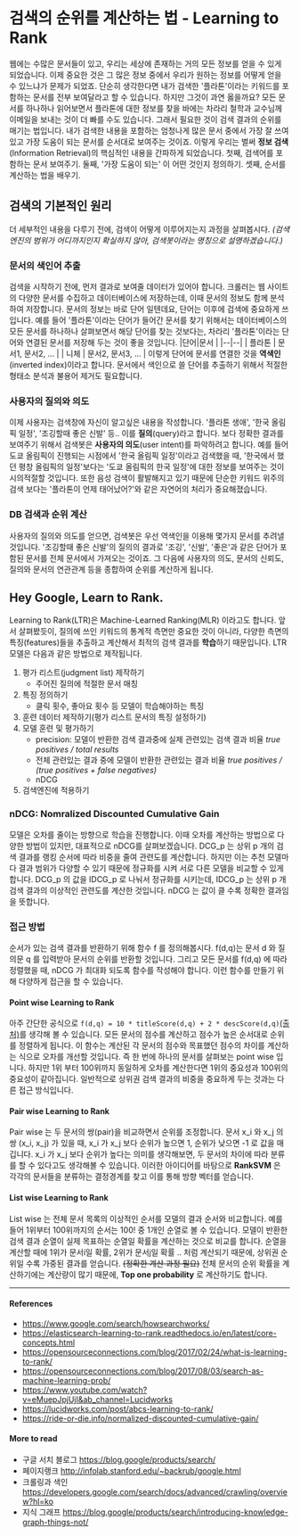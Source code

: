 ﻿# 검색의 순위를 계산하는 법 - Learning to Rank

웹에는 수많은 문서들이 있고, 우리는 세상에 존재하는 거의 모든 정보를 얻을 수 있게 되었습니다. 이제 중요한 것은 그 많은 정보 중에서 우리가 원하는 정보를 어떻게 얻을 수 있느냐가 문제가 되었죠. 단순히 생각한다면 내가 검색한 '플라톤'이라는 키워드를 포함하는 문서를 전부 보여달라고 할 수 있습니다. 하지만 그것이 과연 옳을까요?  모든 문서를 하나하나 읽어보면서 플라톤에 대한 정보를 찾을 바에는 차라리 철학과 교수님께 이메일을 보내는 것이 더 빠를 수도 있습니다. 
그래서 필요한 것이 검색 결과의 순위를 매기는 법입니다. 내가 검색한 내용을 포함하는 엄청나게 많은 문서 중에서 가장 잘 쓰여있고 가장 도움이 되는 문서를 순서대로 보여주는 것이죠. 이렇게 우리는 벌써 **정보 검색**(Information Retrieval)의 핵심적인 내용을 간파하게 되었습니다. 첫째, 검색어를 포함하는 문서 보여주기. 둘째, '가장 도움이 되는' 이 어떤 것인지 정의하기. 셋째, 순서를 계산하는 법을 배우기.

## 검색의 기본적인 원리

더 세부적인 내용을 다루기 전에, 검색이 어떻게 이루어지는지 과정을 살펴봅시다. *(검색엔진의 범위가 어디까지인지 확실하지 않아, 검색봇이라는 명칭으로 설명하겠습니다.)*
### 문서의 색인어 추출
검색을 시작하기 전에, 먼저 결과로 보여줄 데이터가 있어야 합니다. 크롤러는 웹 사이트의 다양한 문서를 수집하고 데이터베이스에 저장하는데, 이때 문서의 정보도 함께 분석하여 저장합니다. 문서의 정보는 바로 단어 일텐데요, 단어는 이후에 검색에 중요하게 쓰입니다. 예를 들어 '플라톤'이라는 단어가 들어간 문서를 찾기 위해서는 데이터베이스의 모든 문서를 하나하나 살펴보면서 해당 단어를 찾는 것보다는, 차라리 '플라톤'이라는 단어와 연결된 문서를 저장해 두는 것이 좋을 것입니다. 
|단어|문서  |
|--|--|
| 플라톤 | 문서1, 문서2, ... |
| 니체 | 문서2, 문서3, ... |
이렇게 단어에 문서를 연결한 것을 **역색인**(inverted index)이라고 합니다. 문서에서 색인으로 쓸 단어를 추출하기 위해서 적절한 형태소 분석과 불용어 제거도 필요합니다.
### 사용자의 질의와 의도
이제 사용자는 검색창에 자신이 알고싶은 내용을 작성합니다. '플라톤 생애', '한국 올림픽 일정', '조깅할때 좋은 신발' 등.. 이를 **질의**(query)라고 합니다. 보다 정확한 결과를 보여주기 위해서 검색봇은 **사용자의 의도**(user intent)를 파악하려고 합니다. 예를 들어 도쿄 올림픽이 진행되는 시점에서 '한국 올림픽 일정'이라고 검색했을 때, '한국에서 했던 평창 올림픽의 일정'보다는 '도쿄 올림픽의 한국 일정'에 대한 정보를 보여주는 것이 시의적절할 것입니다. 또한 음성 검색이 활발해지고 있기 때문에 단순한 키워드 위주의 검색 보다는 '플라톤이 언제 태어났어?'와 같은 자연어의 처리가 중요해졌습니다.
### DB 검색과 순위 계산
사용자의 질의와 의도를 얻으면, 검색봇은 우선 역색인을 이용해 몇가지 문서를 추려낼 것입니다. '조깅할때 좋은 신발'의 질의의 결과로 '조깅', '신발', '좋은'과 같은 단어가 포함된 문서를 전체 문서에서 가져오는 것이죠. 그 다음에 사용자의 의도, 문서의 신뢰도, 질의와 문서의 연관관계 등을 종합하여 순위를 계산하게 됩니다. 

## Hey Google, Learn to Rank.
Learning to Rank(LTR)은 Machine-Learned Ranking(MLR) 이라고도 합니다. 앞서 살펴봤듯이, 질의에 쓰인 키워드의 통계적 측면만 중요한 것이 아니라, 다양한 측면의 특징(features)들을 추출하고 계산해서 최적의 검색 결과를 **학습**하기 때문입니다. 
LTR 모델은 다음과 같은 방법으로 제작됩니다.
1. 평가 리스트(judgment list) 제작하기
	*  주어진 질의에 적절한 문서 매칭
2. 특징 정의하기
	* 클릭 횟수, 좋아요 횟수 등 모델이 학습해야하는 특징
3. 훈련 데이터 제작하기(평가 리스트 문서의 특징 설정하기)
4. 모델 훈련 및 평가하기
	* precision: 모델이 반환한 검색 결과중에 실제 관련있는 검색 결과 비율 *true positives / total results*
	* 전체 관련있는 결과 중에 모델이 반환한 관련있는 결과 비율 *true positives / (true positives + false negatives)*
	* nDCG
5. 검색엔진에 적용하기

### nDCG: Nomralized Discounted Cumulative Gain
모델은 오차를 줄이는 방향으로 학습을 진행합니다. 이때 오차를 계산하는 방법으로 다양한 방법이 있지만, 대표적으로 nDCG를 살펴보겠습니다.
DCG_p 는 상위 p 개의 검색 결과를 랭킹 순서에 따라 비중을 줄여 관련도를 계산합니다. 하지만 이는 추천 모델마다 결과 범위가 다양할 수 있기 때문에 정규화를 시켜 서로 다른 모델을 비교할 수 있게 합니다. DCG_p 의 값을 IDCG_p 로 나눠서 정규화를 시키는데, IDCG_p 는 상위 p 개 검색 결과의 이상적인 관련도를 계산한 것입니다. nDCG 는 값이 클 수록 정확한 결과임을 뜻합니다.

### 접근 방법
순서가 있는 검색 결과를 반환하기 위해 함수 f 를 정의해봅시다. f(d,q)는 문서 d 와 질의문 q 를 입력받아 문서의 순위를 반환할 것입니다. 그리고 모든 문서를 f(d,q) 에 따라 정렬했을 때, nDCG 가 최대화 되도록 함수를 작성해야 합니다. 이런 함수를 만들기 위해 다양하게 접근을 할 수 있습니다.

#### Point wise Learning to Rank
아주 간단한 공식으로 `f(d,q) = 10 * titleScore(d,q) + 2 * descScore(d,q)`[(출처)](https://opensourceconnections.com/blog/2017/08/03/search-as-machine-learning-prob/)를 생각해 볼 수 있습니다. 모든 문서의 점수를 계산하고 점수가 높은 순서대로 순위를 정렬하게 됩니다. 이 함수는 계산된 각 문서의 점수와 목표했던 점수의 차이를 계산하는 식으로 오차를 개선할 것입니다. 즉 한 번에 하나의 문서를 살펴보는 point wise 입니다. 하지만 1위 부터 100위까지 동일하게 오차를 계산한다면 1위의 중요성과 100위의 중요성이 같아집니다. 일반적으로 상위권 검색 결과의 비중을 중요하게 두는 것과는 다른 접근 방식입니다.

#### Pair wise Learning to Rank
Pair wise 는 두 문서의 쌍(pair)을 비교하면서 순위를 조정합니다. 문서 x_i 와 x_j 의 쌍 (x_i, x_j) 가 있을 때, x_i 가 x_j 보다 순위가 높으면 1, 순위가 낮으면 -1 로 값을 매깁니다. 
x_i 가 x_j 보다 순위가 높다는 의미를 생각해보면, 두 문서의  차이에 따라 분류를 할 수 있다고도 생각해볼 수 있습니다. 이러한 아이디어를 바탕으로 **RankSVM** 은 각각의 문서들을 분류하는 결정경계를 찾고 이를 통해 방향 벡터를 얻습니다.

#### List wise Learning to Rank
List wise 는 전체 문서 목록의 이상적인 순서를 모델의 결과 순서와 비교합니다. 예를 들어 1위부터 100위까지의 순서는 100! 중 1개인 순열로 볼 수 있습니다. 모델이 반환한 검색 결과 순열이 실제 목표하는 순열일 확률을 계산하는 것으로 비교를 합니다. 순열을 계산할 때에 1위가 문서i일 확률, 2위가 문서j일 확률 .. 처럼 계산되기 때문에, 상위권 순위일 수록 가중된 결과를 얻습니다. ~~(정확한 계산 과정 필요)~~ 
전체 문서의 순위 확률을 계산하기에는 계산량이 많기 때문에, **Top one probability** 로 계산하기도 합니다.

---
#### References
- https://www.google.com/search/howsearchworks/
- https://elasticsearch-learning-to-rank.readthedocs.io/en/latest/core-concepts.html
- https://opensourceconnections.com/blog/2017/02/24/what-is-learning-to-rank/
- https://opensourceconnections.com/blog/2017/08/03/search-as-machine-learning-prob/
- https://www.youtube.com/watch?v=eMuepJpjUjI&ab_channel=Lucidworks
- https://lucidworks.com/post/abcs-learning-to-rank/
- https://ride-or-die.info/normalized-discounted-cumulative-gain/

#### More to read
- 구글 서치 블로그 https://blog.google/products/search/
- 페이지랭크 http://infolab.stanford.edu/~backrub/google.html
-  크롤링과 색인 https://developers.google.com/search/docs/advanced/crawling/overview?hl=ko
- 지식 그래프 https://blog.google/products/search/introducing-knowledge-graph-things-not/
